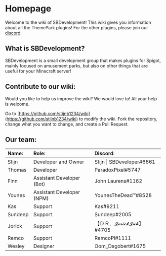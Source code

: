 # Homepage

Welcome to the wiki of SBDevelopment! This wiki gives you information about all the ThemePark plugins! For the other plugins, please join our [discord](https://discord.gg/R6ax6z2).

## What is SBDevelopment?

SBDevelopment is a small development group that makes plugins for Spigot, mainly focused on amusement parks, but also on other things that are useful for your Minecraft server!

## Contribute to our wiki:

Would you like to help us improve the wiki? We would love to! All your help is welcome.

Go to [https://github.com/stijnb1234/wiki](https://github.com/stijnb1234/wiki) to modify the wiki. Fork the repository, change what you want to change, and create a Pull Request.

## Our team:

| Name: | Role: | Discord: |
| :--- | :--- | :--- |
| Stijn | Developer and Owner | Stijn \| SBDeveloper\#6661 |
| Thomas | Developer | ParadoxPixel\#5747 |
| Finn | Assistant Developer \(Bot\) | John Laurens\#1162 |
| Younes | Assistant Developer \(NPM\) | YounesTheDead™\#8528 |
| Kas | Support | Kas\#9211 |
| Sundeep | Support | Sundeep\#2005 |
| Jorick | Support | 【ＤＲ．𝓙𝓸𝓻𝓲𝓬𝓴𝓙𝓾𝓱】\#4705 |
| Remco | Support | RemcoPl\#1111 |
| Wesley | Designer | Oom\_Dagobert\#1675 |

